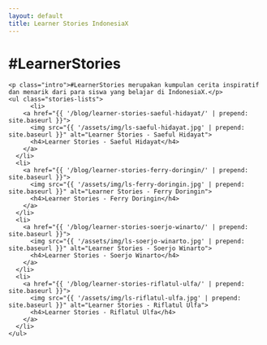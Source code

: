 ```yaml
---
layout: default
title: Learner Stories IndonesiaX
---
```


<div class="post">
	<h1 class="pageTitle">#LearnerStories</h1>
	
	<p class="intro">#LearnerStories merupakan kumpulan cerita inspiratif dan menarik dari para siswa yang belajar di IndonesiaX.</p>
	<ul class="stories-lists">
		  <li>
        <a href="{{ '/blog/learner-stories-saeful-hidayat/' | prepend: site.baseurl }}">
          <img src="{{ '/assets/img/ls-saeful-hidayat.jpg' | prepend: site.baseurl }}" alt="Learner Stories - Saeful Hidayat">
          <h4>Learner Stories - Saeful Hidayat</h4>
        </a>
      </li>
      <li>
        <a href="{{ '/blog/learner-stories-ferry-doringin/' | prepend: site.baseurl }}">
          <img src="{{ '/assets/img/ls-ferry-doringin.jpg' | prepend: site.baseurl }}" alt="Learner Stories - Ferry Doringin">
          <h4>Learner Stories - Ferry Doringin</h4>
        </a>
      </li>
      <li>
        <a href="{{ '/blog/learner-stories-soerjo-winarto/' | prepend: site.baseurl }}">
          <img src="{{ '/assets/img/ls-soerjo-winarto.jpg' | prepend: site.baseurl }}" alt="Learner Stories - Soerjo Winarto">
          <h4>Learner Stories - Soerjo Winarto</h4>
        </a>
      </li>
      <li>
        <a href="{{ '/blog/learner-stories-riflatul-ulfa/' | prepend: site.baseurl }}">
          <img src="{{ '/assets/img/ls-riflatul-ulfa.jpg' | prepend: site.baseurl }}" alt="Learner Stories - Riflatul Ulfa">
          <h4>Learner Stories - Riflatul Ulfa</h4>
        </a>
      </li>
  	</ul>
</div>